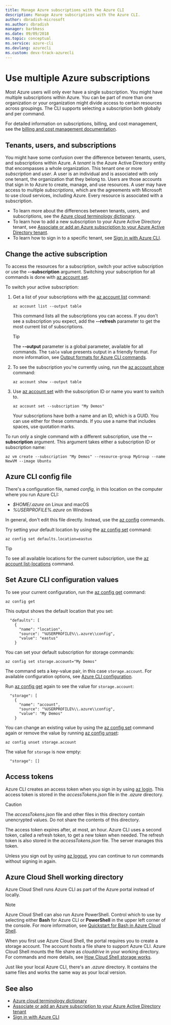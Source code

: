 ```yaml
---
title: Manage Azure subscriptions with the Azure CLI
description: Manage Azure subscriptions with the Azure CLI.
author: dbradish-microsoft
ms.author: dbradish
manager: barbkess
ms.date: 09/09/2018
ms.topic: conceptual
ms.service: azure-cli
ms.devlang: azurecli
ms.custom: devx-track-azurecli
---
```


# Use multiple Azure subscriptions

Most Azure users will only ever have a single subscription.
You might have multiple subscriptions within Azure.
You can be part of more than one organization or your organization might divide access to certain resources across groupings.
The CLI supports selecting a subscription both globally and per command.

For detailed information on subscriptions, billing, and cost management, see the [billing and cost management documentation](/azure/billing/).

## Tenants, users, and subscriptions

You might have some confusion over the difference between tenants, users, and subscriptions within Azure. A _tenant_ is the Azure Active Directory
entity that encompasses a whole organization. This tenant one or more _subscription_ and _user_. A user is an individual and is associated
with only one tenant, the organization that they belong to. Users are those accounts that sign in to Azure to create, manage, and use resources.
A user may have access to multiple _subscriptions_, which are the agreements with Microsoft to use cloud services, including Azure. Every resource
is associated with a subscription.

* To learn more about the differences between tenants, users, and subscriptions, see the [Azure cloud terminology dictionary](/azure/azure-glossary-cloud-terminology).
* To learn how to add a new subscription to your Azure Active Directory tenant, see [Associate or add an Azure subscription to your Azure Active Directory tenant](/azure/active-directory/active-directory-how-subscriptions-associated-directory).
* To learn how to sign in to a specific tenant, see [Sign in with Azure CLI](./authenticate-azure-cli.md).

## Change the active subscription

To access the resources for a subscription, switch your active subscription or use the **--subscription** argument. Switching your subscription
for all commands is done with [az account set](/cli/azure/account#az-account-set).

To switch your active subscription:

1. Get a list of your subscriptions with the [az account list](/cli/azure/account#az-account-list) command:

    ```azurecli
    az account list --output table
    ```

   This command lists all the subscriptions you can access. If you don't see a subscription you expect, add the **--refresh** parameter to get the most current list of subscriptions.

   > [!TIP]
   > The **--output** parameter is a global parameter, available for all commands. The `table` value presents output in a friendly format. For more information, see [Output formats for Azure CLI commands](/cli/azure/format-output-azure-cli).

1. To see the subscription you're currently using, run the [az account show](/cli/azure/account#az_account_show) command:

   ```azurecli
   az account show --output table
   ```

1. Use [az account set](/cli/azure/account#az-account-set) with the subscription ID or name you want to switch to.

    ```azurecli
    az account set --subscription "My Demos"
    ```

   Your subscriptions have both a name and an ID, which is a GUID. You can use either for these commands. If you use a name that includes spaces, use quotation marks.

To run only a single command with a different subscription, use the **--subscription** argument. This argument takes either a subscription ID or subscription name:

```azurecli
az vm create --subscription "My Demos" --resource-group MyGroup --name NewVM --image Ubuntu
```

## Azure CLI config file

There's a configuration file, named *config,* in this location on the computer where you run Azure CLI:

- *$HOME/.azure* on Linux and macOS
- *%USERPROFILE%\.azure* on Windows

In general, don't edit this file directly. Instead, use the [az config](/cli/azure/config) commands.

Try setting your default location by using the [az config set](/cli/azure/config#az_config_set) command:

```azurecli
az config set defaults.location=eastus
```

> [!TIP]
> To see all available locations for the current subscription, use the [az account list-locations](/cli/azure/account#az_account_list_locations) command.

## Set Azure CLI configuration values

To see your current configuration, run the [az config get](/cli/azure/config#az_config_get) command:

```config
az config get
```

This output shows the default location that you set:

```output
  "defaults": [
    {
      "name": "location",
      "source": "%USERPROFILE%\\.azure\\config",
      "value": "eastus"
    }
```

You can set your default subscription for storage commands:

```azurecli
az config set storage.account="My Demos"
```

The command sets a key-value pair, in this case `storage.account`. For available configuration options, see [Azure CLI configuration](/cli/azure/azure-cli-configuration).

Run [az config get](/cli/azure/config#az_config_get) again to see the value for `storage.account`:

```output
  "storage": [
    {
      "name": "account",
      "source": "%USERPROFILE%\\.azure\\config",
      "value": "My Demos"
    }
```

You can change an existing value by using the [az config set](/cli/azure/config#az_config_set) command again or remove the value by running [az config unset](/cli/azure/config#az_config_unset):

```azurecli
az config unset storage.account
```

The value for `storage` is now empty:

```output
  "storage": []
```

## Access tokens

Azure CLI creates an access token when you sign in by using [az login](/cli/azure/reference-index#az_login). This access token is stored in the *accessTokens.json* file in the *.azure* directory.

> [!CAUTION]
> The *accessTokens.json* file and other files in this directory contain unencrypted values. Do not share the contents of this directory.

The access token expires after, at most, an hour. Azure CLI uses a second token, called a refresh token, to get a new token when needed. The refresh token is also stored in the *accessTokens.json* file. The server manages this token.

Unless you sign out by using [az logout](https://docs.microsoft.com/en-us/cli/azure/reference-index#az_logout), you can continue to run commands without signing in again.

## Azure Cloud Shell working directory

Azure Cloud Shell runs Azure CLI as part of the Azure portal instead of locally. 

> [!NOTE]
> Azure Cloud Shell can also run Azure PowerShell. Control which to use by selecting either **Bash** for Azure CLI or **PowerShell** in the upper left corner of the console. For more information, see [Quickstart for Bash in Azure Cloud Shell](/azure/cloud-shell/quickstart).

When you first use Azure Cloud Shell, the portal requires you to create a storage account. The account hosts a file share to support Azure CLI.
Azure Cloud Shell mounts the file share as *clouddrive* in your working directory. For commands and more details, see [How Cloud Shell storage works](/azure/cloud-shell/persisting-shell-storage#how-cloud-shell-storage-works).

Just like your local Azure CLI, there's an *.azure* directory. It contains the same files and works the same way as your local version.

## See also

* [Azure cloud terminology dictionary](/azure/azure-glossary-cloud-terminology)
* [Associate or add an Azure subscription to your Azure Active Directory tenant](/azure/active-directory/active-directory-how-subscriptions-associated-directory)
* [Sign in with Azure CLI](./authenticate-azure-cli.md)
